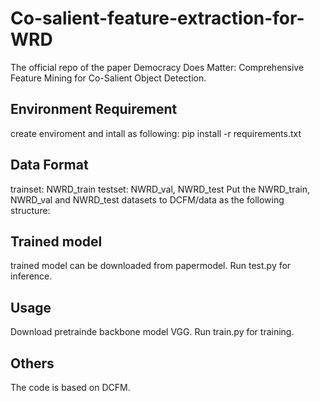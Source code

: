 # Co-salient-feature-extraction-for-WRD
The official repo of the paper Democracy Does Matter: Comprehensive Feature Mining for Co-Salient Object Detection.

## Environment Requirement
create enviroment and intall as following: pip install -r requirements.txt

## Data Format
trainset: NWRD_train
testset: NWRD_val, NWRD_test
Put the NWRD_train, NWRD_val and NWRD_test datasets to DCFM/data as the following structure:

## Trained model
trained model can be downloaded from papermodel.
Run test.py for inference.

## Usage
Download pretrainde backbone model VGG.
Run train.py for training.

## Others
The code is based on DCFM. 
